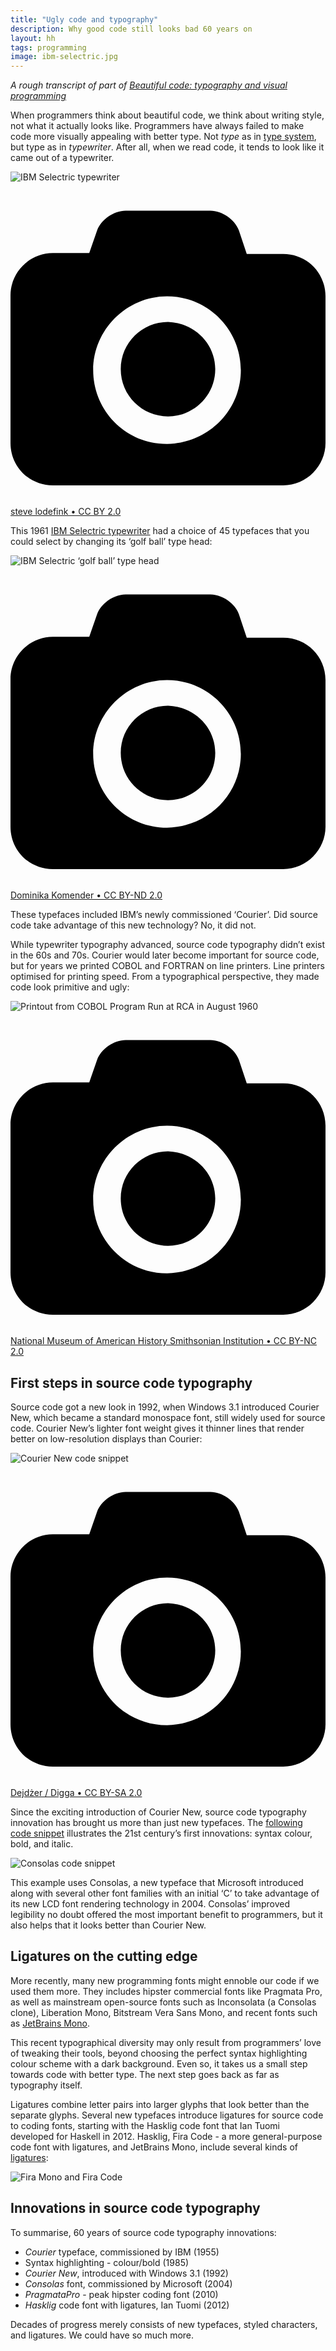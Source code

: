 ```yaml
---
title: "Ugly code and typography"
description: Why good code still looks bad 60 years on
layout: hh
tags: programming
image: ibm-selectric.jpg
---
```


_A rough transcript of part of [Beautiful code: typography and visual programming](/presentations/beautiful-code)_

When programmers think about beautiful code, we think about writing style, not what it actually looks like.
Programmers have always failed to make code more visually appealing with better type.
Not _type_ as in [type system](https://en.wikipedia.org/wiki/Type_system), but type as in _typewriter_.
After all, when we read code, it tends to look like it came out of a typewriter.

![IBM Selectric typewriter](ibm-selectric.jpg)

<a class="unsplash" href="https://www.flickr.com/photos/lodefink/4317923430" rel="noopener noreferrer" title="Photo by steve lodefink"><span><svg xmlns="http://www.w3.org/2000/svg" viewBox="0 0 32 32"><title>unsplash-logo</title><path d="M20.8 18.1c0 2.7-2.2 4.8-4.8 4.8s-4.8-2.1-4.8-4.8c0-2.7 2.2-4.8 4.8-4.8 2.7.1 4.8 2.2 4.8 4.8zm11.2-7.4v14.9c0 2.3-1.9 4.3-4.3 4.3h-23.4c-2.4 0-4.3-1.9-4.3-4.3v-15c0-2.3 1.9-4.3 4.3-4.3h3.7l.8-2.3c.4-1.1 1.7-2 2.9-2h8.6c1.2 0 2.5.9 2.9 2l.8 2.4h3.7c2.4 0 4.3 1.9 4.3 4.3zm-8.6 7.5c0-4.1-3.3-7.5-7.5-7.5-4.1 0-7.5 3.4-7.5 7.5s3.3 7.5 7.5 7.5c4.2-.1 7.5-3.4 7.5-7.5z"></path></svg></span><span>steve lodefink • CC BY 2.0</span></a>

This 1961 [IBM Selectric typewriter](https://en.wikipedia.org/wiki/IBM_Selectric_typewriter) had a choice of 45 typefaces that you could select by changing its ‘golf ball’ type head:

![IBM Selectric ‘golf ball’ type head](ibm-selectric-golf-ball.jpg)

<a class="unsplash" href="https://www.flickr.com/photos/dontcallmeikke/2810865696" rel="noopener noreferrer" title="Photo by Dominika Komender"><span><svg xmlns="http://www.w3.org/2000/svg" viewBox="0 0 32 32"><title>unsplash-logo</title><path d="M20.8 18.1c0 2.7-2.2 4.8-4.8 4.8s-4.8-2.1-4.8-4.8c0-2.7 2.2-4.8 4.8-4.8 2.7.1 4.8 2.2 4.8 4.8zm11.2-7.4v14.9c0 2.3-1.9 4.3-4.3 4.3h-23.4c-2.4 0-4.3-1.9-4.3-4.3v-15c0-2.3 1.9-4.3 4.3-4.3h3.7l.8-2.3c.4-1.1 1.7-2 2.9-2h8.6c1.2 0 2.5.9 2.9 2l.8 2.4h3.7c2.4 0 4.3 1.9 4.3 4.3zm-8.6 7.5c0-4.1-3.3-7.5-7.5-7.5-4.1 0-7.5 3.4-7.5 7.5s3.3 7.5 7.5 7.5c4.2-.1 7.5-3.4 7.5-7.5z"></path></svg></span><span>Dominika Komender • CC BY-ND 2.0</span></a>

These typefaces included IBM’s newly commissioned ‘Courier’.
Did source code take advantage of this new technology?
No, it did not.

While typewriter typography advanced, source code typography didn’t exist in the 60s and 70s.
Courier would later become important for source code, but for years we printed COBOL and FORTRAN on line printers.
Line printers optimised for printing speed.
From a typographical perspective, they made code look primitive and ugly:

![Printout from COBOL Program Run at RCA in August 1960](line-printer-output.jpg)

<a class="unsplash" href="https://www.flickr.com/photos/nationalmuseumofamericanhistory/9197129322" rel="noopener noreferrer" title="Photo by National Museum of American History Smithsonian Institution"><span><svg xmlns="http://www.w3.org/2000/svg" viewBox="0 0 32 32"><title>unsplash-logo</title><path d="M20.8 18.1c0 2.7-2.2 4.8-4.8 4.8s-4.8-2.1-4.8-4.8c0-2.7 2.2-4.8 4.8-4.8 2.7.1 4.8 2.2 4.8 4.8zm11.2-7.4v14.9c0 2.3-1.9 4.3-4.3 4.3h-23.4c-2.4 0-4.3-1.9-4.3-4.3v-15c0-2.3 1.9-4.3 4.3-4.3h3.7l.8-2.3c.4-1.1 1.7-2 2.9-2h8.6c1.2 0 2.5.9 2.9 2l.8 2.4h3.7c2.4 0 4.3 1.9 4.3 4.3zm-8.6 7.5c0-4.1-3.3-7.5-7.5-7.5-4.1 0-7.5 3.4-7.5 7.5s3.3 7.5 7.5 7.5c4.2-.1 7.5-3.4 7.5-7.5z"></path></svg></span><span>National Museum of American History Smithsonian Institution • CC BY-NC 2.0</span></a>

## First steps in source code typography

Source code got a new look in 1992, when Windows 3.1 introduced Courier New, which became a standard monospace font, still widely used for source code.
Courier New’s lighter font weight gives it thinner lines that render better on low-resolution displays than Courier:

![Courier New code snippet](courier-new.jpg)

<a class="unsplash" href="https://www.flickr.com/photos/digger-c64/3629469521" rel="noopener noreferrer" title="Photo by Dejdżer / Digga"><span><svg xmlns="http://www.w3.org/2000/svg" viewBox="0 0 32 32"><title>unsplash-logo</title><path d="M20.8 18.1c0 2.7-2.2 4.8-4.8 4.8s-4.8-2.1-4.8-4.8c0-2.7 2.2-4.8 4.8-4.8 2.7.1 4.8 2.2 4.8 4.8zm11.2-7.4v14.9c0 2.3-1.9 4.3-4.3 4.3h-23.4c-2.4 0-4.3-1.9-4.3-4.3v-15c0-2.3 1.9-4.3 4.3-4.3h3.7l.8-2.3c.4-1.1 1.7-2 2.9-2h8.6c1.2 0 2.5.9 2.9 2l.8 2.4h3.7c2.4 0 4.3 1.9 4.3 4.3zm-8.6 7.5c0-4.1-3.3-7.5-7.5-7.5-4.1 0-7.5 3.4-7.5 7.5s3.3 7.5 7.5 7.5c4.2-.1 7.5-3.4 7.5-7.5z"></path></svg></span><span>Dejdżer / Digga • CC BY-SA 2.0</span></a>

Since the exciting introduction of Courier New, source code typography innovation has brought us more than just new typefaces.
The [following code snippet](https://en.wikipedia.org/wiki/Fast_inverse_square_root) illustrates the 21st century’s first innovations: syntax colour, bold, and italic.

<img src="consolas.png" srcset="consolas-2x.png 2x" alt="Consolas code snippet">

This example uses Consolas, a new typeface that Microsoft introduced along with several other font families with an initial ‘C’ to take advantage of its new LCD font rendering technology in 2004.
Consolas’ improved legibility no doubt offered the most important benefit to programmers, but it also helps that it looks better than Courier New.

## Ligatures on the cutting edge

More recently, many new programming fonts might ennoble our code if we used them more.
They includes hipster commercial fonts like Pragmata Pro, as well as mainstream open-source fonts such as Inconsolata (a Consolas clone), Liberation Mono, Bitstream Vera Sans Mono, and recent fonts such as 
[JetBrains Mono](https://www.jetbrains.com/lp/mono/).

This recent typographical diversity may only result from programmers’ love of tweaking their tools, beyond choosing the perfect syntax highlighting colour scheme with a dark background.
Even so, it takes us a small step towards code with better type.
The next step goes back as far as typography itself.

Ligatures combine letter pairs into larger glyphs that look better than the separate glyphs.
Several new typefaces introduce ligatures for source code to coding fonts, starting with the Hasklig code font that Ian Tuomi developed for Haskell in 2012.
Hasklig, Fira Code - a more general-purpose code font with ligatures, and JetBrains Mono, include several kinds of [ligatures](fira-code):

![Fira Mono and Fira Code](fira-code.svg)

## Innovations in source code typography

To summarise, 60 years of source code typography innovations:

* _Courier_ typeface, commissioned by IBM (1955)
* Syntax highlighting - colour/bold (1985)
* _Courier New_, introduced with Windows 3.1 (1992)
* _Consolas_ font, commissioned by Microsoft (2004)
* _PragmataPro_ - peak hipster coding font (2010)
* _Hasklig_ code font with ligatures, Ian Tuomi (2012)

Decades of progress merely consists of new typefaces, styled characters, and ligatures.
We could have so much more.
